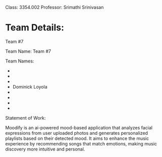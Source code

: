 Class: 3354.002
Professor: Srimathi Srinivasan

# Team Details:

Team #7

Team Name: Team #7

Team Names: 

- 
- 
- 
- Dominick Loyola
- 
- 
- 
- 

Statement of Work:

Moodify is an ai-powered mood-based application that analyzes facial expressions 
from user uploaded photos and generates personalized playlists based on their 
detected mood. It aims to enhance the music experience by recommending songs that 
match emotions, making music discovery more intuitive and personal. 

